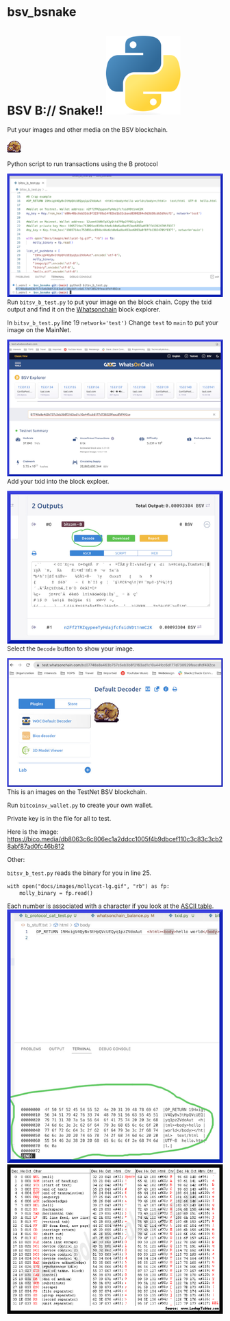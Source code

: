 # bsv_bsnake
BSV B:// Snake!! ![pythonglogo](/docs/images/Python-logo-notext.svg.png)
=================
Put your images and other media on the BSV blockchain.

![MollyCat](/docs/images/mollycat.gif)

Python script to run transactions using the B protocol 

![VSCode](/docs/images/vscode_testnet_txid.jpg)
Run `bitsv_b_test.py` to put your image on the block chain. Copy the txid output and find it on the [Whatsonchain](https://test.whatsonchain.com/tx/9cd2e294b71e2c2b220dbe6f6dd4026fe5c97f6392d85ef5813a3f66dc672623) block explorer. 

In `bitsv_b_test.py` line 19 `network='test')`
Change `test` to `main` to put your image on the MainNet. 

![Block](/docs/images/woc_testnet_block_explorer.jpg)
Add your txid into the block exploer. 

![Decode](/docs/images/woc_testnet_decode_button.jpg)
Select the `Decode` button to show your image.

![Image on the TestNet](/docs/images/woc_decode.jpg)
This is an images on the TestNet BSV blockchain.

Run `bitcoinsv_wallet.py` to create your own wallet. 

Private key is in the file for all to test. 

Here is the image: 
https://bico.media/db8063c6c806ec1a2ddcc1005f4b9dbcef110c3c83c3cb28abf87ad0fc46b812


Other:

`bitsv_b_test.py` reads the binary for you in line 25. 
```
with open("docs/images/mollycat-lg.gif", "rb") as fp:
    molly_binary = fp.read()
```

Each number is associated with a character if you look at the [ASCII table](https://www.asciitable.com/).
![Binary](/docs/images/binary.jpg)
![ASCII table](/docs/images/ascii_table.gif)